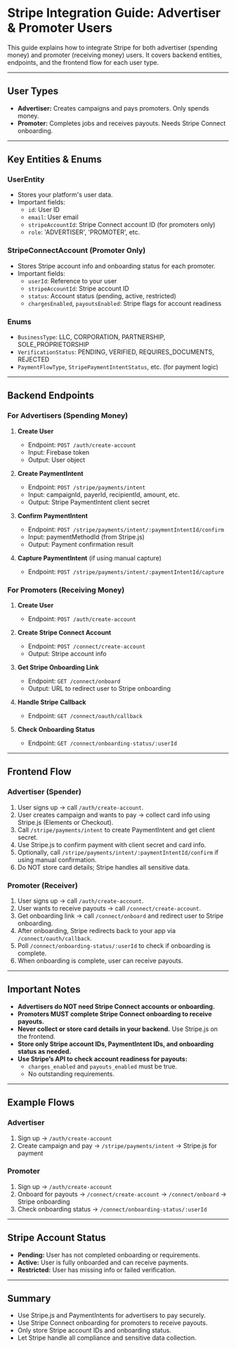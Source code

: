 # Stripe Integration Guide: Advertiser & Promoter Users

This guide explains how to integrate Stripe for both advertiser (spending money) and promoter (receiving money) users. It covers backend entities, endpoints, and the frontend flow for each user type.

---

## User Types

- **Advertiser:** Creates campaigns and pays promoters. Only spends money.
- **Promoter:** Completes jobs and receives payouts. Needs Stripe Connect onboarding.

---

## Key Entities & Enums

### UserEntity

- Stores your platform's user data.
- Important fields:
  - `id`: User ID
  - `email`: User email
  - `stripeAccountId`: Stripe Connect account ID (for promoters only)
  - `role`: 'ADVERTISER', 'PROMOTER', etc.

### StripeConnectAccount (Promoter Only)

- Stores Stripe account info and onboarding status for each promoter.
- Important fields:
  - `userId`: Reference to your user
  - `stripeAccountId`: Stripe account ID
  - `status`: Account status (pending, active, restricted)
  - `chargesEnabled`, `payoutsEnabled`: Stripe flags for account readiness

### Enums

- `BusinessType`: LLC, CORPORATION, PARTNERSHIP, SOLE_PROPRIETORSHIP
- `VerificationStatus`: PENDING, VERIFIED, REQUIRES_DOCUMENTS, REJECTED
- `PaymentFlowType`, `StripePaymentIntentStatus`, etc. (for payment logic)

---

## Backend Endpoints

### For Advertisers (Spending Money)

1. **Create User**
   - Endpoint: `POST /auth/create-account`
   - Input: Firebase token
   - Output: User object

2. **Create PaymentIntent**
   - Endpoint: `POST /stripe/payments/intent`
   - Input: campaignId, payerId, recipientId, amount, etc.
   - Output: Stripe PaymentIntent client secret

3. **Confirm PaymentIntent**
   - Endpoint: `POST /stripe/payments/intent/:paymentIntentId/confirm`
   - Input: paymentMethodId (from Stripe.js)
   - Output: Payment confirmation result

4. **Capture PaymentIntent** (if using manual capture)
   - Endpoint: `POST /stripe/payments/intent/:paymentIntentId/capture`

### For Promoters (Receiving Money)

1. **Create User**
   - Endpoint: `POST /auth/create-account`

2. **Create Stripe Connect Account**
   - Endpoint: `POST /connect/create-account`
   - Output: Stripe account info

3. **Get Stripe Onboarding Link**
   - Endpoint: `GET /connect/onboard`
   - Output: URL to redirect user to Stripe onboarding

4. **Handle Stripe Callback**
   - Endpoint: `GET /connect/oauth/callback`

5. **Check Onboarding Status**
   - Endpoint: `GET /connect/onboarding-status/:userId`

---

## Frontend Flow

### Advertiser (Spender)

1. User signs up → call `/auth/create-account`.
2. User creates campaign and wants to pay → collect card info using Stripe.js (Elements or Checkout).
3. Call `/stripe/payments/intent` to create PaymentIntent and get client secret.
4. Use Stripe.js to confirm payment with client secret and card info.
5. Optionally, call `/stripe/payments/intent/:paymentIntentId/confirm` if using manual confirmation.
6. Do NOT store card details; Stripe handles all sensitive data.

### Promoter (Receiver)

1. User signs up → call `/auth/create-account`.
2. User wants to receive payouts → call `/connect/create-account`.
3. Get onboarding link → call `/connect/onboard` and redirect user to Stripe onboarding.
4. After onboarding, Stripe redirects back to your app via `/connect/oauth/callback`.
5. Poll `/connect/onboarding-status/:userId` to check if onboarding is complete.
6. When onboarding is complete, user can receive payouts.

---

## Important Notes

- **Advertisers do NOT need Stripe Connect accounts or onboarding.**
- **Promoters MUST complete Stripe Connect onboarding to receive payouts.**
- **Never collect or store card details in your backend.** Use Stripe.js on the frontend.
- **Store only Stripe account IDs, PaymentIntent IDs, and onboarding status as needed.**
- **Use Stripe’s API to check account readiness for payouts:**
  - `charges_enabled` and `payouts_enabled` must be true.
  - No outstanding requirements.

---

## Example Flows

### Advertiser

1. Sign up → `/auth/create-account`
2. Create campaign and pay → `/stripe/payments/intent` → Stripe.js for payment

### Promoter

1. Sign up → `/auth/create-account`
2. Onboard for payouts → `/connect/create-account` → `/connect/onboard` → Stripe onboarding
3. Check onboarding status → `/connect/onboarding-status/:userId`

---

## Stripe Account Status

- **Pending:** User has not completed onboarding or requirements.
- **Active:** User is fully onboarded and can receive payments.
- **Restricted:** User has missing info or failed verification.

---

## Summary

- Use Stripe.js and PaymentIntents for advertisers to pay securely.
- Use Stripe Connect onboarding for promoters to receive payouts.
- Only store Stripe account IDs and onboarding status.
- Let Stripe handle all compliance and sensitive data collection.
